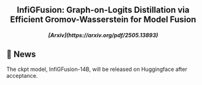 <h2 align="center">
InfiGFusion: Graph-on-Logits Distillation via Efficient Gromov-Wasserstein for Model Fusion
</h2>

<h5 align="center">
[Arxiv](https://arxiv.org/pdf/2505.13893)
</h5>

## 📣 News
The ckpt model, InfiGFusion-14B, will be released on Huggingface after acceptance.


